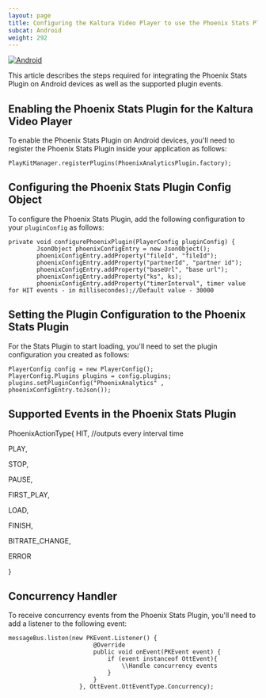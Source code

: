 ```yaml
---
layout: page
title: Configuring the Kaltura Video Player to use the Phoenix Stats Plugin on Android Devices
subcat: Android
weight: 292
---
```


[![Android](https://img.shields.io/badge/Android-Supported-green.svg)](https://github.com/kaltura/player-sdk-native-ios)


This article describes the steps required for integrating the Phoenix Stats Plugin on Android devices as well as the supported plugin events.

## Enabling the Phoenix Stats Plugin for the Kaltura Video Player  

To enable the Phoenix Stats Plugin on Android devices, you'll need to register the Phoenix Stats Plugin inside your application as follows:

```
PlayKitManager.registerPlugins(PhoenixAnalyticsPlugin.factory);
```

## Configuring the Phoenix Stats Plugin Config Object  

To configure the Phoenix Stats Plugin, add the following configuration to your `pluginConfig` as follows:

```
private void configurePhoenixPlugin(PlayerConfig pluginConfig) {
        JsonObject phoenixConfigEntry = new JsonObject();
        phoenixConfigEntry.addProperty("fileId", "fileId");
        phoenixConfigEntry.addProperty("partnerId", "partner id");
        phoenixConfigEntry.addProperty("baseUrl", "base url");
        phoenixConfigEntry.addProperty("ks", ks); 
        phoenixConfigEntry.addProperty("timerInterval", timer value for HIT events - in millisecondes);//Default value - 30000
```

## Setting the Plugin Configuration to the Phoenix Stats Plugin  

For the  Stats Plugin to start loading, you'll need to set the plugin configuration you created as follows:

```
PlayerConfig config = new PlayerConfig();
PlayerConfig.Plugins plugins = config.plugins;
plugins.setPluginConfig("PhoenixAnalytics" , phoenixConfigEntry.toJson()); 
```

## Supported Events in the Phoenix Stats Plugin  


PhoenixActionType{
 HIT, //outputs every interval time
 
 PLAY, 
 
 STOP,
 
 PAUSE,
 
 FIRST_PLAY,
 
 LOAD,
 
 FINISH,
 
 BITRATE_CHANGE,
 
 ERROR

}

## Concurrency Handler  

To receive concurrency events from the Phoenix Stats Plugin, you'll need to add a listener to the following event:

```
messageBus.listen(new PKEvent.Listener() {
                        @Override
                        public void onEvent(PKEvent event) {
                            if (event instanceof OttEvent){
                                \\Handle concurrency events
                            }
                        }
                    }, OttEvent.OttEventType.Concurrency);
                    
```


